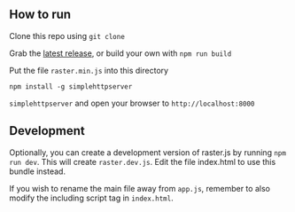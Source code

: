 ## How to run

Clone this repo using `git clone`

Grab the [latest release](https://github.com/dustmop/rasterjs/releases), or build your own with `npm run build`

Put the file `raster.min.js` into this directory

`npm install -g simplehttpserver`

`simplehttpserver` and open your browser to `http://localhost:8000`

## Development

Optionally, you can create a development version of raster.js by running `npm run dev`. This will create `raster.dev.js`. Edit the file index.html to use this bundle instead.

If you wish to rename the main file away from `app.js`, remember to also modify the including script tag in `index.html`.
